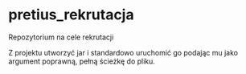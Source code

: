# pretius_rekrutacja
Repozytorium na cele rekrutacji

Z projektu utworzyć jar i standardowo uruchomić go podając mu jako argument poprawną, pełną ścieżkę do pliku.

